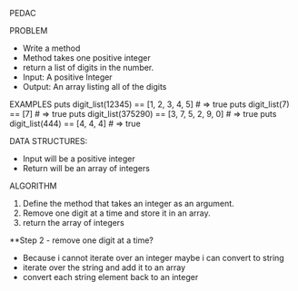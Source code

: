 PEDAC

PROBLEM 
- Write a method
- Method takes one positive integer
- return a list of digits in the number.
- Input: A positive Integer
- Output: An array listing all of the digits

EXAMPLES 
puts digit_list(12345) == [1, 2, 3, 4, 5]     # => true
puts digit_list(7) == [7]                     # => true
puts digit_list(375290) == [3, 7, 5, 2, 9, 0] # => true
puts digit_list(444) == [4, 4, 4]             # => true

DATA STRUCTURES: 
- Input will be a positive integer
- Return will be an array of integers

ALGORITHM
1. Define the method that takes an integer as an argument.
2. Remove one digit at a time and store it in an array.
3. return the array of integers

**Step 2 - remove one digit at a time? 
 - Because i cannot iterate over an integer maybe i can convert to string
 - iterate over the string and add it to an array
 - convert each string element back to an integer